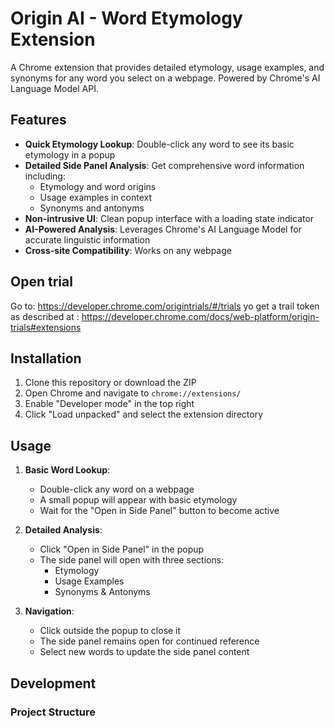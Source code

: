 # Origin AI - Word Etymology Extension

A Chrome extension that provides detailed etymology, usage examples, and synonyms for any word you select on a webpage. Powered by Chrome's AI Language Model API.

## Features

- **Quick Etymology Lookup**: Double-click any word to see its basic etymology in a popup
- **Detailed Side Panel Analysis**: Get comprehensive word information including:
  - Etymology and word origins
  - Usage examples in context
  - Synonyms and antonyms
- **Non-intrusive UI**: Clean popup interface with a loading state indicator
- **AI-Powered Analysis**: Leverages Chrome's AI Language Model for accurate linguistic information
- **Cross-site Compatibility**: Works on any webpage

## Open trial

Go to: https://developer.chrome.com/origintrials/#/trials
yo get a trail token as described at : https://developer.chrome.com/docs/web-platform/origin-trials#extensions

## Installation

1. Clone this repository or download the ZIP
2. Open Chrome and navigate to `chrome://extensions/`
3. Enable "Developer mode" in the top right
4. Click "Load unpacked" and select the extension directory

## Usage

1. **Basic Word Lookup**:

   - Double-click any word on a webpage
   - A small popup will appear with basic etymology
   - Wait for the "Open in Side Panel" button to become active

2. **Detailed Analysis**:

   - Click "Open in Side Panel" in the popup
   - The side panel will open with three sections:
     - Etymology
     - Usage Examples
     - Synonyms & Antonyms

3. **Navigation**:
   - Click outside the popup to close it
   - The side panel remains open for continued reference
   - Select new words to update the side panel content

## Development

### Project Structure
